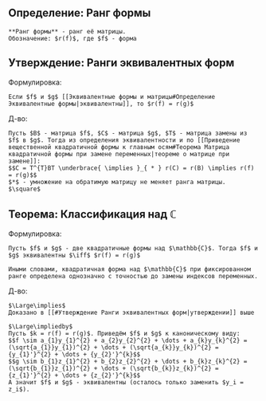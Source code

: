 ## Определение: Ранг формы
```spoiler-markdown
**Ранг формы** - ранг её матрицы.
Обозначение: $r(f)$, где $f$ - форма
```

## Утверждение: Ранги эквивалентных форм
Формулировка:
```spoiler-markdown
Если $f$ и $g$ [[Эквивалентные формы и матрицы#Определение Эквивалентные формы|эквивалентны]], то $r(f) = r(g)$
```

Д-во:
```spoiler-markdown
Пусть $B$ - матрица $f$, $C$ - матрица $g$, $T$ - матрица замены из $f$ в $g$. Тогда из определения эквивалентности и по [[Приведение вещественной квадратичной формы к главным осям#Теорема Матрица квадратичной формы при замене переменных|теореме о матрице при замене]]:
$$C = T^{T}BT \underbrace{ \implies }_{ * } r(C) = r(B) \implies r(f) = r(g)$$
$*$ - умножение на обратимую матрицу не меняет ранга матрицы.
$\square$
```

## Теорема: Классификация над $\mathbb{C}$
Формулировка:
```spoiler-markdown
Пусть $f$ и $g$ - две квадратичные формы над $\mathbb{C}$. Тогда $f$ и $g$ эквивалентны $\iff$ $r(f) = r(g)$

Иными словами, квадратичная форма над $\mathbb{C}$ при фиксированном ранге определена однозначно с точностью до замены индексов переменных.
```

Д-во:
```spoiler-markdown
$\Large\implies$
Доказано в [[#Утверждение Ранги эквивалентных форм|утверждении]] выше

$\Large\impliedby$
Пусть $k = r(f) = r(g)$. Приведём $f$ и $g$ к каноническому виду:
$$f \sim a_{1}y_{1}^{2} + a_{2}y_{2}^{2} + \dots + a_{k}y_{k}^{2} = (\sqrt{a_{1}}y_{1})^{2} + \dots + (\sqrt{a_{k}}y_{k})^{2} = {y_{1}'}^{2} + \dots + {y_{2}'}^{k}$$
$$g \sim b_{1}z_{1}^{2} + b_{2}z_{2}^{2} + \dots + b_{k}z_{k}^{2} = (\sqrt{b_{1}}z_{1})^{2} + \dots + (\sqrt{b_{k}}z_{k})^{2} = {z_{1}'}^{2} + \dots + {z_{2}'}^{k}$$
А значит $f$ и $g$ - эквивалентны (осталось только заменить $y_i = z_i$).
```
